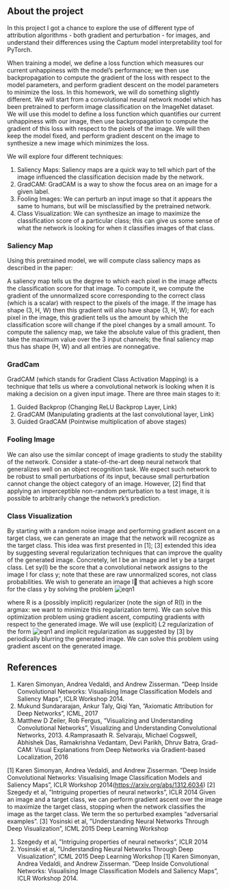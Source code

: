 ## About the project

In this project I got a chance to explore the use of different type of attribution algorithms - both gradient and perturbation - for images, and understand their
differences using the Captum model interpretability tool for PyTorch.


When training a model, we define a loss function which measures our current unhappiness with the model’s performance; we then use backpropagation
to compute the gradient of the loss with respect to the model parameters, and perform gradient descent on the model parameters to minimize the loss.
In this homework, we will do something slightly different. We will start from a convolutional neural network model which has been pretrained to
perform image classification on the ImageNet dataset. We will use this model to define a loss function which quantifies our current unhappiness with our
image, then use backpropagation to compute the gradient of this loss with respect to the pixels of the image. We will then keep the model fixed, and
perform gradient descent on the image to synthesize a new image which minimizes the loss.

We will explore four different techniques:
1. Saliency Maps: Saliency maps are a quick way to tell which part of the image influenced the classification decision made by the network.
2. GradCAM: GradCAM is a way to show the focus area on an image for a given label.
3. Fooling Images: We can perturb an input image so that it appears the same to humans, but will be misclassified by the pretrained network.
4. Class Visualization: We can synthesize an image to maximize the classification score of a particular class; this can give us some sense of
what the network is looking for when it classifies images of that class.

### Saliency Map
Using this pretrained model, we will compute class saliency maps as described in the paper:

A saliency map tells us the degree to which each pixel in the image affects the classification score for that image. To compute it, we compute the
gradient of the unnormalized score corresponding to the correct class (which is a scalar) with respect to the pixels of the image. If the image has shape
(3, H, W) then this gradient will also have shape (3, H, W); for each pixel in the image, this gradient tells us the amount by which the classification score
will change if the pixel changes by a small amount. To compute the saliency map, we take the absolute value of this gradient, then take the maximum
value over the 3 input channels; the final saliency map thus has shape (H, W) and all entries are nonnegative.


### GradCam
GradCAM (which stands for Gradient Class Activation Mapping) is a technique that tells us where a convolutional network is looking when it is making
a decision on a given input image. There are three main stages to it:
1. Guided Backprop (Changing ReLU Backprop Layer, Link)
2. GradCAM (Manipulating gradients at the last convolutional layer,
Link)
3. Guided GradCAM (Pointwise multiplication of above stages)



### Fooling Image
We can also use the similar concept of image gradients to study the stability
of the network. Consider a state-of-the-art deep neural network that generalizes
well on an object recognition task. We expect such network to be
robust to small perturbations of its input, because small perturbation cannot
change the object category of an image. However, [2] find that applying
an imperceptible non-random perturbation to a test image, it is possible to
arbitrarily change the network’s prediction.


### Class Visualization
By starting with a random noise image and performing gradient ascent on
a target class, we can generate an image that the network will recognize as
the target class. This idea was first presented in [1]; [3] extended this idea
by suggesting several regularization techniques that can improve the quality
of the generated image.
Concretely, let I be an image and let y be a target class. Let sy(I) be the
score that a convolutional network assigns to the image I for class y; note
that these are raw unnormalized scores, not class probabilities. We wish to
generate an image I that achieves a high score for the class y by solving the
problem
![eqn1]("https://github.com/svellaichamy3/DeepLearning_Saliency_Visualisations/blob/main/images/viz1.PNG")

where R is a (possibly implicit) regularizer (note the sign of R(I) in
the argmax: we want to minimize this regularization term). We can solve
this optimization problem using gradient ascent, computing gradients with
respect to the generated image. We will use (explicit) L2 regularization of
the form
![eqn1]("https://github.com/svellaichamy3/DeepLearning_Saliency_Visualisations/blob/main/images/viz2.PNG")
and implicit regularization as suggested by [3] by periodically blurring
the generated image. We can solve this problem using gradient ascent on the
generated image.


## References
1. Karen Simonyan, Andrea Vedaldi, and Andrew Zisserman. ”Deep Inside Convolutional Networks: Visualising Image Classification Models and Saliency Maps”, ICLR Workshop 2014.
2. Mukund Sundararajan, Ankur Taly, Qiqi Yan, ”Axiomatic Attribution for Deep Networks”, ICML, 2017
3. Matthew D Zeiler, Rob Fergus, ”Visualizing and Understanding Convolutional Networks”, Visualizing and Understanding Convolutional Networks, 2013.
4.Ramprasaath R. Selvaraju, Michael Cogswell, Abhishek Das, Ramakrishna Vedantam, Devi Parikh, Dhruv Batra, Grad-CAM: Visual Explanations from Deep Networks via Gradient-based Localization, 2016

[1] Karen Simonyan, Andrea Vedaldi, and Andrew Zisserman. ”Deep
Inside Convolutional Networks: Visualising Image Classification Models and
Saliency Maps”, ICLR Workshop 2014(https://arxiv.org/abs/1312.6034)
[2] Szegedy et al, ”Intriguing properties of neural networks”, ICLR 2014
Given an image and a target class, we can perform gradient ascent over
the image to maximize the target class, stopping when the network classifies
the image as the target class. We term the so perturbed examples “adversarial
examples”.
[3] Yosinski et al, ”Understanding Neural Networks Through Deep Visualization”,
ICML 2015 Deep Learning Workshop
1. Szegedy et al, ”Intriguing properties of neural networks”, ICLR 2014
2. Yosinski et al, ”Understanding Neural Networks Through Deep Visualization”,
ICML 2015 Deep Learning Workshop
[1] Karen Simonyan, Andrea Vedaldi, and Andrew Zisserman. ”Deep
Inside Convolutional Networks: Visualising Image Classification Models and
Saliency Maps”, ICLR Workshop 2014.
